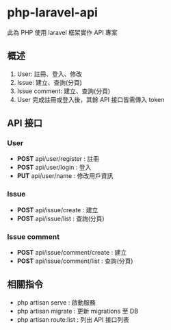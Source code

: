 # php-laravel-api
此為 PHP 使用 laravel 框架實作 API 專案

## 概述
1. User: 註冊、登入、修改
2. Issue: 建立、查詢(分頁)
3. Issue comment: 建立、查詢(分頁)
4. User 完成註冊或登入後，其餘 API 接口皆需傳入 token

## API 接口

### User
- **POST**      api/user/register : 註冊
- **POST**      api/user/login : 登入
- **PUT**       api/user/name : 修改用戶資訊

### Issue
- **POST**      api/issue/create : 建立
- **POST**      api/issue/list : 查詢(分頁)

### Issue comment
- **POST**      api/issue/comment/create : 建立
- **POST**      api/issue/comment/list : 查詢(分頁)


## 相關指令
- php artisan serve : 啟動服務
- php artisan migrate : 更新 migrations 至 DB
- php artisan route:list : 列出 API 接口列表
